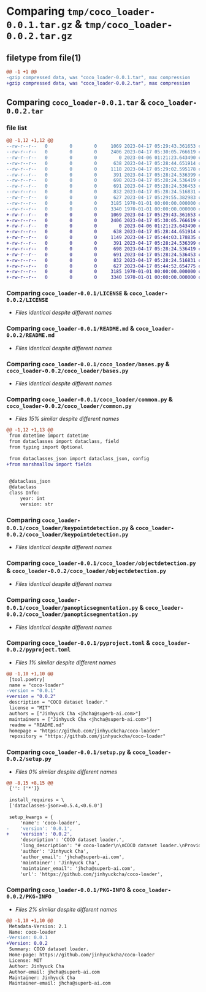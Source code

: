 # Comparing `tmp/coco_loader-0.0.1.tar.gz` & `tmp/coco_loader-0.0.2.tar.gz`

## filetype from file(1)

```diff
@@ -1 +1 @@
-gzip compressed data, was "coco_loader-0.0.1.tar", max compression
+gzip compressed data, was "coco_loader-0.0.2.tar", max compression
```

## Comparing `coco_loader-0.0.1.tar` & `coco_loader-0.0.2.tar`

### file list

```diff
@@ -1,12 +1,12 @@
--rw-r--r--   0        0        0     1069 2023-04-17 05:29:43.361653 coco_loader-0.0.1/LICENSE
--rw-r--r--   0        0        0     2406 2023-04-17 05:30:05.766619 coco_loader-0.0.1/README.md
--rw-r--r--   0        0        0        0 2023-04-06 01:21:23.643490 coco_loader-0.0.1/coco_loader/__init__.py
--rw-r--r--   0        0        0      638 2023-04-17 05:28:44.651914 coco_loader-0.0.1/coco_loader/bases.py
--rw-r--r--   0        0        0     1118 2023-04-17 05:29:02.595178 coco_loader-0.0.1/coco_loader/common.py
--rw-r--r--   0        0        0      391 2023-04-17 05:28:24.536399 coco_loader-0.0.1/coco_loader/imagecaptioning.py
--rw-r--r--   0        0        0      698 2023-04-17 05:28:24.536419 coco_loader-0.0.1/coco_loader/keypointdetection.py
--rw-r--r--   0        0        0      691 2023-04-17 05:28:24.536453 coco_loader-0.0.1/coco_loader/objectdetection.py
--rw-r--r--   0        0        0      832 2023-04-17 05:28:24.516831 coco_loader-0.0.1/coco_loader/panopticsegmentation.py
--rw-r--r--   0        0        0      627 2023-04-17 05:29:55.382983 coco_loader-0.0.1/pyproject.toml
--rw-r--r--   0        0        0     3185 1970-01-01 00:00:00.000000 coco_loader-0.0.1/setup.py
--rw-r--r--   0        0        0     3340 1970-01-01 00:00:00.000000 coco_loader-0.0.1/PKG-INFO
+-rw-r--r--   0        0        0     1069 2023-04-17 05:29:43.361653 coco_loader-0.0.2/LICENSE
+-rw-r--r--   0        0        0     2406 2023-04-17 05:30:05.766619 coco_loader-0.0.2/README.md
+-rw-r--r--   0        0        0        0 2023-04-06 01:21:23.643490 coco_loader-0.0.2/coco_loader/__init__.py
+-rw-r--r--   0        0        0      638 2023-04-17 05:28:44.651914 coco_loader-0.0.2/coco_loader/bases.py
+-rw-r--r--   0        0        0     1149 2023-04-17 05:44:03.178835 coco_loader-0.0.2/coco_loader/common.py
+-rw-r--r--   0        0        0      391 2023-04-17 05:28:24.536399 coco_loader-0.0.2/coco_loader/imagecaptioning.py
+-rw-r--r--   0        0        0      698 2023-04-17 05:28:24.536419 coco_loader-0.0.2/coco_loader/keypointdetection.py
+-rw-r--r--   0        0        0      691 2023-04-17 05:28:24.536453 coco_loader-0.0.2/coco_loader/objectdetection.py
+-rw-r--r--   0        0        0      832 2023-04-17 05:28:24.516831 coco_loader-0.0.2/coco_loader/panopticsegmentation.py
+-rw-r--r--   0        0        0      627 2023-04-17 05:44:52.654775 coco_loader-0.0.2/pyproject.toml
+-rw-r--r--   0        0        0     3185 1970-01-01 00:00:00.000000 coco_loader-0.0.2/setup.py
+-rw-r--r--   0        0        0     3340 1970-01-01 00:00:00.000000 coco_loader-0.0.2/PKG-INFO
```

### Comparing `coco_loader-0.0.1/LICENSE` & `coco_loader-0.0.2/LICENSE`

 * *Files identical despite different names*

### Comparing `coco_loader-0.0.1/README.md` & `coco_loader-0.0.2/README.md`

 * *Files identical despite different names*

### Comparing `coco_loader-0.0.1/coco_loader/bases.py` & `coco_loader-0.0.2/coco_loader/bases.py`

 * *Files identical despite different names*

### Comparing `coco_loader-0.0.1/coco_loader/common.py` & `coco_loader-0.0.2/coco_loader/common.py`

 * *Files 15% similar despite different names*

```diff
@@ -1,12 +1,13 @@
 from datetime import datetime
 from dataclasses import dataclass, field
 from typing import Optional
 
 from dataclasses_json import dataclass_json, config
+from marshmallow import fields
 
 
 @dataclass_json
 @dataclass
 class Info:
     year: int
     version: str
```

### Comparing `coco_loader-0.0.1/coco_loader/keypointdetection.py` & `coco_loader-0.0.2/coco_loader/keypointdetection.py`

 * *Files identical despite different names*

### Comparing `coco_loader-0.0.1/coco_loader/objectdetection.py` & `coco_loader-0.0.2/coco_loader/objectdetection.py`

 * *Files identical despite different names*

### Comparing `coco_loader-0.0.1/coco_loader/panopticsegmentation.py` & `coco_loader-0.0.2/coco_loader/panopticsegmentation.py`

 * *Files identical despite different names*

### Comparing `coco_loader-0.0.1/pyproject.toml` & `coco_loader-0.0.2/pyproject.toml`

 * *Files 1% similar despite different names*

```diff
@@ -1,10 +1,10 @@
 [tool.poetry]
 name = "coco-loader"
-version = "0.0.1"
+version = "0.0.2"
 description = "COCO dataset loader."
 license = "MIT"
 authors = ["Jinhyuck Cha <jhcha@superb-ai.com>"]
 maintainers = ["Jinhyuck Cha <jhcha@superb-ai.com>"]
 readme = "README.md"
 homepage = "https://github.com/jinhyuckcha/coco-loader"
 repository = "https://github.com/jinhyuckcha/coco-loader"
```

### Comparing `coco_loader-0.0.1/setup.py` & `coco_loader-0.0.2/setup.py`

 * *Files 0% similar despite different names*

```diff
@@ -8,15 +8,15 @@
 {'': ['*']}
 
 install_requires = \
 ['dataclasses-json>=0.5.4,<0.6.0']
 
 setup_kwargs = {
     'name': 'coco-loader',
-    'version': '0.0.1',
+    'version': '0.0.2',
     'description': 'COCO dataset loader.',
     'long_description': "# coco-loader\n\nCOCO dataset loader.\nProvides serializable native Python bindings for several COCO dataset formats.\n\nSupported bindings and their corresponding modules:\n\n- Object Detection: `objectdetection`\n- Keypoint Detection: `keypointdetection`\n- Panoptic Segmentation: `panopticsegmentation`\n- Image Captioning: `imagecaptioning`\n\n## Installation\n\n`coco-loader` is available on PyPI:\n\n```bash\npip install coco-loader\n```\n\n## Usage\n\n### Creating a dataset (Object Detection)\n\n```python\n>>> from coco_loader.common import Info, Image, License\n>>> from coco_loader.objectdetection import ObjectDetectionAnnotation, \\\n...                                      ObjectDetectionCategory, \\\n...                                      ObjectDetectionDataset\n>>> from datetime import datetime\n>>> info = Info(  # Describe the dataset\n...    year=datetime.now().year,\n...    version='1.0',\n...    description='This is a test dataset',\n...    contributor='Test',\n...    url='https://test',\n...    date_created=datetime.now()\n... )\n>>> mit_license = License(  # Set the license\n...     id=0,\n...     name='MIT',\n...     url='https://opensource.org/licenses/MIT'\n... )\n>>> images = [  # Describe the images\n...     Image(\n...         id=0,\n...         width=640, height=480,\n...         file_name='test.jpg',\n...         license=mit_license.id,\n...         flickr_url='',\n...         coco_url='',\n...         date_captured=datetime.now()\n...     ),\n...     ...\n... ]\n>>> categories = [  # Describe the categories\n...     ObjectDetectionCategory(\n...         id=0,\n...         name='pedestrian',\n...         supercategory=''\n...     ),\n...     ...\n... ]\n>>> annotations = [  # Describe the annotations\n...     ObjectDetectionAnnotation(\n...         id=0,\n...         image_id=0,\n...         category_id=0,\n...         segmentation=[],\n...         area=800.0,\n...         bbox=[300.0, 100.0, 20.0, 40.0],\n...         is_crowd=0\n...     ),\n...     ...\n... ]\n>>> dataset = ObjectDetectionDataset(  # Create the dataset\n...     info=info,\n...     images=images,\n...     licenses=[mit_license],\n...     categories=categories,\n...     annotations=annotations\n... )\n>>> dataset.save('test_dataset.json', indent=2)  # Save the dataset\n```\n\n### Loading a dataset\n\n```python\n>>> from coco_loader.objectdetection import ObjectDetectionDataset\n>>> dataset = ObjectDetectionDataset.load('test_dataset.json')  # Load the dataset\n```\n",
     'author': 'Jinhyuck Cha',
     'author_email': 'jhcha@superb-ai.com',
     'maintainer': 'Jinhyuck Cha',
     'maintainer_email': 'jhcha@superb-ai.com',
     'url': 'https://github.com/jinhyuckcha/coco-loader',
```

### Comparing `coco_loader-0.0.1/PKG-INFO` & `coco_loader-0.0.2/PKG-INFO`

 * *Files 2% similar despite different names*

```diff
@@ -1,10 +1,10 @@
 Metadata-Version: 2.1
 Name: coco-loader
-Version: 0.0.1
+Version: 0.0.2
 Summary: COCO dataset loader.
 Home-page: https://github.com/jinhyuckcha/coco-loader
 License: MIT
 Author: Jinhyuck Cha
 Author-email: jhcha@superb-ai.com
 Maintainer: Jinhyuck Cha
 Maintainer-email: jhcha@superb-ai.com
```


